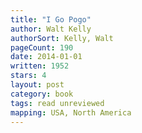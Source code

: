 ```yaml
---
title: "I Go Pogo"
author: Walt Kelly
authorSort: Kelly, Walt
pageCount: 190
date: 2014-01-01
written: 1952
stars: 4
layout: post
category: book
tags: read unreviewed
mapping: USA, North America
---
```

